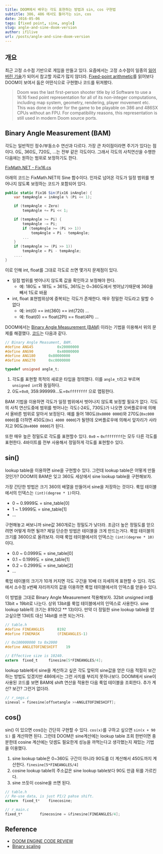```yaml
---
title: DOOM에서 배우는 각도 표현하는 방법과 sin, cos 구현법
subtitle: 386, 486 에서도 돌아가는 sin, cos
date: 2016-05-06
tags: [fixed point, sine, angle]
slug: angle-and-sine-doom-version
author: if1live
url: /posts/angle-and-sine-doom-version
---
```


## 개요

최근 고정 소수점 기반으로 게임을 만들고 있다.
요즘에서는 고정 소수점이 일종의 [잃어버린 기술][namu_lost_tech]가 되어서 참고할 자료가 많지 않더라.
[Fixed-point arithmetic][wiki_fixed_point]를 읽어보다 DOOM이 보여서 둠은 어떤식으로 구현했나 코드를 뒤져봤다.

> Doom was the last first-person shooter title by id Software
> to use a 16.16 fixed point representation for all of its non-integer computations,
> including map system, geometry, rendering, player movement etc.
> This was done in order for the game to be playable on 386 and 486SX CPUs without an FPU.
> For compatibility reasons, this representation is still used in modern Doom source ports.

<!--adsense-->

## Binary Angle Measurement (BAM)

각도는 일반적인 정수/부동소수 연산과 다르다. 가장 큰 차이점이라면 주기가 있다는 점이다.
0도, 360도, 720도, ...는 전부 같은 각도이다. 그래서 각도의 사칙연산을 수행한 다음에는 원하는 범위로 보정하기도 한다.

[FixMath.NET - Fix16.cs](https://bitbucket.org/se5a/fixmath.net/src/46f109457efaf6821c26ee991a0bc69d81b3ed63/Fix16.cs?fileviewer=file-view-default#Fix16.cs-390:409)

아래의 코드는 FixMath.NET의 Sine 함수이다. 인자로 넘어온 각도가 일정 범위를 벗어나지 않도록 보정하는 코드가 포함되어 있다.

```csharp
public static Fix16 Sin(Fix16 inAngle) {
    var tempAngle = inAngle % (Pi << 1);

    if (tempAngle < Zero)
        tempAngle += Pi << 1;

    if (tempAngle >= Pi) {
        tempAngle -= Pi;
        if (tempAngle >= (Pi >> 1))
            tempAngle = Pi - tempAngle;
        ...
    }
    if (tempAngle >= (Pi >> 1))
        tempAngle = Pi - tempAngle;
    ....
}
```

이로 인해 int, float를 그대로 각도로 쓰면 몇가지 문제점이 있다.

* 일점 범위를 벗어나지 않도록 값을 확인하고 보정해야 한다.
    * 예: 180도 + 181도 = 361도, 361도는 0~360도에서 벗어났기때문에 360을 빼서 1도로 바꿈
* int, float 표현범위상에 중복되는 각도가 존재한다. 매우 정밀한 각도라고 말할 수 없다
    * 예: int(0) == int(360) == int(720) ...
    * 예: float(0) == float(2PI) == float(4PI) ...

DOOM에서는 [Binary Angle Measurement (BAM)][wiki_binary_scaling] 이라는 기법을 이용해서 위의 문제를 해결했다.
[코드][doom_table_h]는 다음과 같다.

```c
// Binary Angle Measument, BAM.
#define ANG45			0x20000000
#define ANG90			0x40000000
#define ANG180		0x80000000
#define ANG270		0xc0000000

typedef unsigned angle_t;
```

1. 각도를 표현할 목적의 새로운 타입을 정의했다. 이를 `angle_t`라고 부르며 `unsigned int`와 동일하다.
2. 0도=`0x0`, 359.999999...도=`0xffffffff` 으로 맵핑한다.

BAM 기법을 이용하면 각도가 일정 범위에서 벗어나지 않도록 보정할 필요가 없다.
각도의 사칙 연산도중에 범위를 벗어나는 각도(-24도, 730도)가 나오면 오버플로우에 의해서 올바른 범위로 알아서 보정된다.
예를 들어 180도(`0x8000 0000`)와 270도(`0xc000 0000`)를 더하면 450도(`0x1 4000 0000`)가 될텐데 오버플로우에 의해서 앞자리가 사라지고 90도(`0x4000 0000`)가 된다.

또한 매우 높은 정밀도로 각도를 표현할수 있다.
`0x0` ~ `0xffffffff`는 모두 다른 각도를 표현한다. 4바이트를 전부 사용해서 정밀하게 각도를 표현할수 있다.

## sin()

lookup table을 이용하면 sine을 구현할수 있다. 그런데 lookup table은 어떻게 만들것인가?
DOOM의 BAM은 잊고 360도 세상에서 sine lookup table을 구현해보자.

가장 간단한 방법은 크기 360의 배열을 만들어서 sine을 저장하는 것이다.
룩업 테이블에서의 인덱스는 `(int)(degree * 1)`이다.

* 0 ~ 0.9999도 = sine_table[0]
* 1 ~ 1.9999도 = sine_table[1]
* ...

구현해놓고 써보니까 sine값 360개로는 정밀도가 낮더라. 조금더 높은 정밀도를 얻으려면 어떻게 하면 될까?
제일 단순한 방법은 테이블을 크게 만드는거다. 룩업 테이블의 크기를 3600으로 올려보자.
이때 룩업 테이블에서의 인덱스는 `(int)(degree * 10)`이다.

* 0.0 ~ 0.0999도 = sine_table[0]
* 0.1 ~ 0.1999도 = sine_table[1]
* 0.2 ~ 0.2999도 = sine_table[2]
* ...

룩업 테이블의 크기가 10개 커지면 각도 구간을 10배 더 자세하게 표현할 수 있다.
각도에서 소수점 x번째 자리까지의 값을 이용하면 룩업 테이블에서의 인덱스를 얻을수 있다.


이 방법을 그대로 Binary Angle Measurement 적용해보자.
32bit unsigned int를 13bit + 19bit로 나눈다.
상위 13bit를 룩업 테이블에서의 인덱스로 사용한다.
sine lookup table의 크기는 8192(2 ** 13)이다.
만약 더 정밀한 sine lookup table을 얻고싶으면 13비트 대신 14bit를 쓰면 되는거다.

```c
// table.h
#define FINEANGLES		8192
#define FINEMASK		(FINEANGLES-1)

// 0x100000000 to 0x2000
#define ANGLETOFINESHIFT	19

// Effective size is 10240.
extern  fixed_t		finesine[5*FINEANGLES/4];
```

lookup table에서 sine을 계산하고 싶은 각도 앞뒤의 sine값을 얻은 다음 적절히 보간하는 방법도 있겠지만 486에서는 그런 사치를 부리지 못하나보다.
DOOM에서 sine이 사용된 코드를 보면 BAM에 shift 연산을 적용한 다음 룩업 테이블을 조회한다. 추가 계산? 보간? 그런거 없더라.

```c
// r_segs.c
sineval = finesine[offsetangle >>ANGLETOFINESHIFT];
```

## cos()
sin() 이 있으면 cos()는 간단히 구현할 수 있다.
`cos(x)`를 구하고 싶으면 `sin(x + 90도)` 를 계산하면 된다.
그런데 DOOM은 sine계산에는 lookup table 조회 한번이면 충분한데 cosine 계산에는 덧셈도 필요한게 성능을 까먹는다고 생각했는지 재밌는 기법을 이용했다.

1. sine lookup table은 0~360도 구간이 아니라 90도를 더 계산해서 450도까지 계산한다. `finesine[5*FINEANGLES/4]`
2. cosine lookup table의 주소값은 sine lookup table보다 90도 만큼 뒤를 가르킨다.
3. sine 쓰듯이 cosine을 쓰면 된다.

```c
// table.h
// Re-use data, is just PI/2 pahse shift.
extern  fixed_t*	finecosine;

// r_main.c
fixed_t*		finecosine = &finesine[FINEANGLES/4];
```

## Reference
* [DOOM ENGINE CODE REVIEW](http://fabiensanglard.net/doomIphone/doomClassicRenderer.php)
* [Binary scaling][wiki_binary_scaling]

[wiki_fixed_point]: https://en.wikipedia.org/wiki/Fixed-point_arithmetic
[wiki_binary_scaling]: https://en.wikipedia.org/wiki/Binary_scaling
[namu_lost_tech]: https://namu.wiki/w/%EB%A1%9C%EC%8A%A4%ED%8A%B8%20%ED%85%8C%ED%81%AC%EB%86%80%EB%9F%AC%EC%A7%80
[doom_table_h]: https://github.com/id-Software/DOOM/blob/master/linuxdoom-1.10/tables.h
